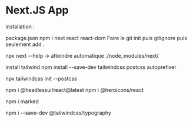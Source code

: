# Next.JS App

installation : 

package.json
npm i next react react-dom
Faire le git init puis gitignore puis seulement add .

npx next --help -> atteindre automatique ./node_modules/next/

install tailwind 
npm install --save-dev tailwindcss postcss autoprefixer

npx tailwindcss init --postcss

npm i @headlessui/react@latest
npm i @heroicons/react

npm i marked

npm i --save-dev @tailwindcss/typography
